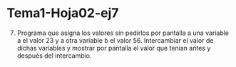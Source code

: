 # Tema1-Hoja02-ej7

7. Programa que asigna los valores sin pedirlos por pantalla a una variable a el valor 23 y a otra variable b el valor 56. Intercambiar el valor de dichas variables y mostrar por pantalla el valor que tenían antes y después del intercambio.

